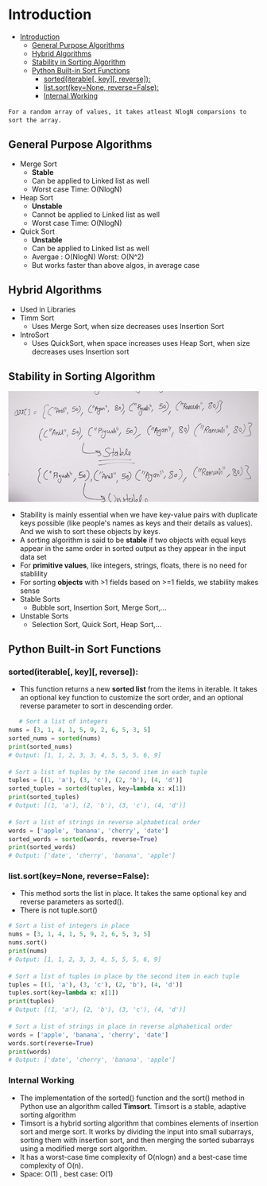 # Introduction 
- [Introduction](#introduction)
  - [General Purpose Algorithms](#general-purpose-algorithms)
  - [Hybrid Algorithms](#hybrid-algorithms)
  - [Stability in Sorting Algorithm](#stability-in-sorting-algorithm)
  - [Python Built-in Sort Functions](#python-built-in-sort-functions)
    - [sorted(iterable\[, key\]\[, reverse\]):](#sortediterable-key-reverse)
    - [list.sort(key=None, reverse=False):](#listsortkeynone-reversefalse)
    - [Internal Working](#internal-working)

`For a random array of values, it takes atleast NlogN comparsions to sort the array.`

## General Purpose Algorithms
- Merge Sort
   - **Stable** 
   - Can be applied to Linked list as well
   - Worst case Time: O(NlogN)
- Heap Sort
  - **Unstable**
  - Cannot be applied to Linked list as well
  - Worst case Time: O(NlogN)
- Quick Sort
  - **Unstable**
  - Can be applied to Linked list as well
  - Avergae : O(NlogN) Worst: O(N^2)
  - But works faster than above algos, in average case
  
## Hybrid Algorithms 
- Used in Libraries
- Timm Sort
   - Uses Merge Sort, when size decreases uses Insertion Sort
 - IntroSort
   - Uses QuickSort, when space increases uses Heap Sort, when size decreases uses Insertion sort

## Stability in Sorting Algorithm
![](Assets/2023-02-24-12-05-40.png)
- Stability is mainly essential when we have key-value pairs with duplicate keys possible (like people's names as keys and their details as values). And we wish to sort these objects by keys.
- A sorting algorithm is said to be **stable** if two objects with equal keys appear in the same order in sorted output as they appear in the input data set
- For **primitive values**, like integers, strings, floats, there is no need for stablility
- For sorting **objects** with >1 fields based on >=1 fields, we stability makes sense
- Stable Sorts
   - Bubble sort, Insertion Sort, Merge Sort,...
- Unstable Sorts
   - Selection Sort, Quick Sort, Heap Sort,...

## Python Built-in Sort Functions

### sorted(iterable[, key][, reverse]): 
- This function returns a new **sorted list** from the items in iterable. It takes an optional key function to customize the sort order, and an optional reverse parameter to sort in descending order. 
  
 ```python
    # Sort a list of integers
nums = [3, 1, 4, 1, 5, 9, 2, 6, 5, 3, 5]
sorted_nums = sorted(nums)
print(sorted_nums)
# Output: [1, 1, 2, 3, 3, 4, 5, 5, 5, 6, 9]

# Sort a list of tuples by the second item in each tuple
tuples = [(1, 'a'), (3, 'c'), (2, 'b'), (4, 'd')]
sorted_tuples = sorted(tuples, key=lambda x: x[1])
print(sorted_tuples)
# Output: [(1, 'a'), (2, 'b'), (3, 'c'), (4, 'd')]

# Sort a list of strings in reverse alphabetical order
words = ['apple', 'banana', 'cherry', 'date']
sorted_words = sorted(words, reverse=True)
print(sorted_words)
# Output: ['date', 'cherry', 'banana', 'apple']

 ```
 ### list.sort(key=None, reverse=False):
-  This method sorts the list in place. It takes the same optional key and reverse parameters as sorted().
- There is not tuple.sort()
```python
# Sort a list of integers in place
nums = [3, 1, 4, 1, 5, 9, 2, 6, 5, 3, 5]
nums.sort()
print(nums)
# Output: [1, 1, 2, 3, 3, 4, 5, 5, 5, 6, 9]

# Sort a list of tuples in place by the second item in each tuple
tuples = [(1, 'a'), (3, 'c'), (2, 'b'), (4, 'd')]
tuples.sort(key=lambda x: x[1])
print(tuples)
# Output: [(1, 'a'), (2, 'b'), (3, 'c'), (4, 'd')]

# Sort a list of strings in place in reverse alphabetical order
words = ['apple', 'banana', 'cherry', 'date']
words.sort(reverse=True)
print(words)
# Output: ['date', 'cherry', 'banana', 'apple']

```
### Internal Working
- The implementation of the sorted() function and the sort() method in Python use an algorithm called **Timsort**. Timsort is a stable, adaptive sorting algorithm
- Timsort is a hybrid sorting algorithm that combines elements of insertion sort and merge sort. It works by dividing the input into small subarrays, sorting them with insertion sort, and then merging the sorted subarrays using a modified merge sort algorithm.
- It has a worst-case time complexity of O(nlogn) and a best-case time complexity of O(n).
- Space: O(1) , best case: O(1)
  